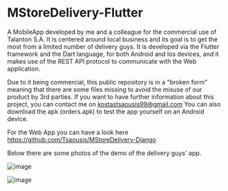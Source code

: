 # MStoreDelivery-Flutter

A MobileApp developed by me and a colleague for the commercial use of Talanton S.A. It is centered around local business and its goal is to get the most from a limited number of delivery guys. 
It is developed via the Flutter framework and the Dart language, for both Android and Ios devices, and it makes use of the REST API protocol to communicate with the Web application.

Due to it being commercial, this public repository is in a "broken form" meaning that there are some files missing to avoid the misuse of our product by 3rd parties.
If you want to have further information about this project, you can contact me on kostastsaousis99@gmail.com
You can also download the apk (orders.apk) to test the app yourself on an Android device.

For the Web App you can have a look here https://github.com/Tsaousis/MStoreDelivery-Django

Below there are some photos of the demo of the delivery guys' app.

![image](https://user-images.githubusercontent.com/75045818/136021428-3e8a30e1-5fd4-4a00-890d-a12d63516d0d.png)

![image](https://user-images.githubusercontent.com/75045818/136021538-eb735162-0ff5-44c3-8e03-c9190170a236.png)
